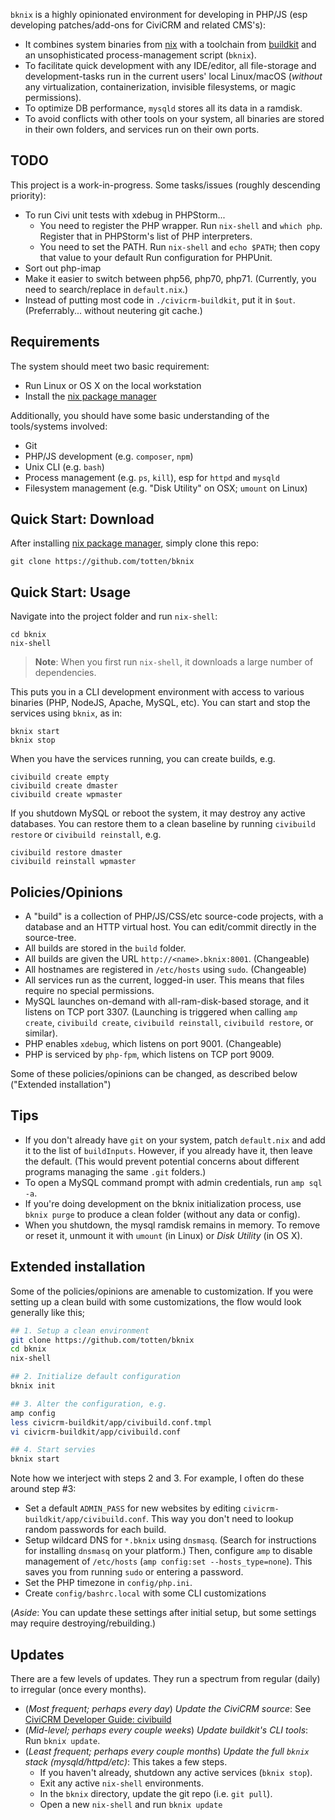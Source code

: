 `bknix` is a highly opinionated environment for developing in PHP/JS (esp developing patches/add-ons for CiviCRM and related CMS's):

 * It combines system binaries from [nix](https://nixos.org/nix) with a toolchain from [buildkit](https://github.com/civicrm/civicrm-buildkit) and an unsophisticated process-management script (`bknix`).  
 * To facilitate quick development with any IDE/editor, all file-storage and development-tasks run in the current users' local Linux/macOS (*without* any virtualization, containerization, invisible filesystems, or magic permissions).
 * To optimize DB performance, `mysqld` stores all its data in a ramdisk.
 * To avoid conflicts with other tools on your system, all binaries are stored in their own folders, and services run on their own ports.

## TODO

This project is a work-in-progress. Some tasks/issues (roughly descending priority):

* To run Civi unit tests with xdebug in PHPStorm...
    * You need to register the PHP wrapper. Run `nix-shell` and `which php`. Register that in PHPStorm's list of PHP interpreters.
    * You need to set the PATH. Run `nix-shell` and `echo $PATH`; then copy that value to your default Run configuration for PHPUnit.
* Sort out php-imap
* Make it easier to switch between php56, php70, php71. (Currently, you need to search/replace in `default.nix`.)
* Instead of putting most code in `./civicrm-buildkit`, put it in `$out`. (Preferrably... without neutering git cache.)

## Requirements

The system should meet two basic requirement:

* Run Linux or OS X on the local workstation
* Install the [nix package manager](https://nixos.org/nix/)

Additionally, you should have some basic understanding of the tools/systems involved:

* Git
* PHP/JS development (e.g. `composer`, `npm`)
* Unix CLI (e.g. `bash`)
* Process management (e.g. `ps`, `kill`), esp for `httpd` and `mysqld`
* Filesystem management (e.g. "Disk Utility" on OSX; `umount` on Linux)

## Quick Start: Download

After installing [nix package manager](https://nixos.org/nix/), simply clone this repo:

```
git clone https://github.com/totten/bknix
```

## Quick Start: Usage

Navigate into the project folder and run `nix-shell`:

```
cd bknix
nix-shell
```

> __Note__: When you first run `nix-shell`, it downloads a large number of
> dependencies.

This puts you in a CLI development environment with access to various binaries (PHP, NodeJS, Apache, MySQL, etc).  You
can start and stop the services using `bknix`, as in:

```
bknix start
bknix stop
```

When you have the services running, you can create builds, e.g.

```
civibuild create empty
civibuild create dmaster
civibuild create wpmaster
```

If you shutdown MySQL or reboot the system, it may destroy any active databases. You can restore them
to a clean baseline by running `civibuild restore` or `civibuild reinstall`, e.g.

```
civibuild restore dmaster
civibuild reinstall wpmaster
```

## Policies/Opinions

* A "build" is a collection of PHP/JS/CSS/etc source-code projects, with a database and an HTTP virtual host. You can edit/commit directly in the source-tree.
* All builds are stored in the `build` folder.
* All builds are given the URL `http://<name>.bknix:8001`. (Changeable)
* All hostnames are registered in `/etc/hosts` using `sudo`. (Changeable)
* All services run as the current, logged-in user. This means that files require no special permissions.
* MySQL launches on-demand with all-ram-disk-based storage, and it listens on TCP port 3307. (Launching is triggered when calling `amp create`, `civibuild create`, `civibuild reinstall`, `civibuild restore`, or similar).
* PHP enables `xdebug`, which listens on port 9001. (Changeable)
* PHP is serviced by `php-fpm`, which listens on TCP port 9009.

Some of these policies/opinions can be changed, as described below ("Extended installation")

## Tips

* If you don't already have `git` on your system, patch `default.nix` and add it to the list of `buildInputs`.
  However, if you already have it, then leave the default. (This would prevent potential concerns about different programs managing the same `.git` folders.)
* To open a MySQL command prompt with admin credentials, run `amp sql -a`.
* If you're doing development on the bknix initialization process, use `bknix purge` to produce a clean folder (without any data or config).
* When you shutdown, the mysql ramdisk remains in memory. To remove or reset it, unmount it with `umount` (in Linux) or *Disk Utility* (in OS X).

## Extended installation

Some of the policies/opinions are amenable to customization. If you were
setting up a clean build with some customizations, the flow would look
generally like this;

```bash
## 1. Setup a clean environment
git clone https://github.com/totten/bknix
cd bknix
nix-shell

## 2. Initialize default configuration
bknix init

## 3. Alter the configuration, e.g.
amp config
less civicrm-buildkit/app/civibuild.conf.tmpl
vi civicrm-buildkit/app/civibuild.conf

## 4. Start servies
bknix start
```

Note how we interject with steps 2 and 3. For example, I often do these around step #3:

* Set a default `ADMIN_PASS` for new websites by editing `civicrm-buildkit/app/civibuild.conf`. This way you don't
  need to lookup random passwords for each build.
* Setup wildcard DNS for `*.bknix` using `dnsmasq`.  (Search for instructions for installing `dnsmasq` on your
  platform.) Then, configure `amp` to disable management of `/etc/hosts` (`amp config:set --hosts_type=none`). 
  This saves you from running `sudo` or entering a password.
* Set the PHP timezone in `config/php.ini`.
* Create `config/bashrc.local` with some CLI customizations

(*Aside*: You can update these settings after initial setup, but some settings may require destroying/rebuilding.)

## Updates

There are a few levels of updates. They run a spectrum from regular (daily)
to irregular (once every months).

* (*Most frequent; perhaps every day*) *Update the CiviCRM source*: See [CiviCRM Developer Guide: civibuild](https://docs.civicrm.org/dev/en/latest/tools/civibuild/#upgrade-site)
* (*Mid-level; perhaps every couple weeks*) *Update buildkit's CLI tools*: Run `bknix update`.
* (*Least frequent; perhaps every couple months*) *Update the full `bknix` stack (mysqld/httpd/etc)*: This takes a few steps.
    * If you haven't already, shutdown any active services (`bknix stop`).
    * Exit any active `nix-shell` environments.
    * In the `bknix` directory, update the git repo (i.e. `git pull`).
    * Open a new `nix-shell` and run `bknix update`
